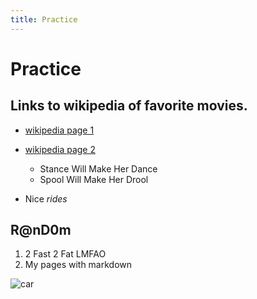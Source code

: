 ```yaml
---
title: Practice
---
```


# Practice

## Links to wikipedia of favorite movies.

* [wikipedia page 1](http://en.wikipedia.org/wiki/Fast_%26_Furious)
* [wikipedia page 2](http://en.wikipedia.org/wiki/Transformers_%28film%29)
	* Stance Will Make Her Dance
	* Spool Will Make Her Drool

* Nice _rides_ 

## R@nD0m

1. 2 Fast 2 Fat LMFAO
1. My pages with markdown

![car](http://25.media.tumblr.com/tumblr_m9vhen5doi1rcbsj2o1_500.jpg)
